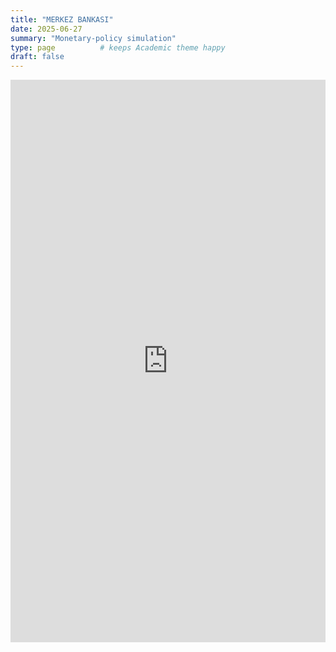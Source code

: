 ```yaml
---
title: "MERKEZ BANKASI"
date: 2025-06-27
summary: "Monetary-policy simulation"
type: page          # keeps Academic theme happy
draft: false
---
```


<div style="max-width: 1200px; margin: auto">
  <iframe
    src="https://hutkudemir.github.io/central-bank-game/"
    style="border:none; width:100%; height:900px"
    loading="lazy"
  ></iframe>
</div>

